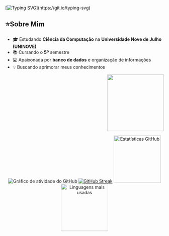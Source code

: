 [![Typing SVG](https://readme-typing-svg.herokuapp.com/?color=be90d6&size=35&center=true&vCenter=true&width=1000&lines=‧₊˚Seja+bem-vindo(a)+ao+meu+GitHub!₊˚.)](https://git.io/typing-svg) 
##


## ⭐Sobre Mim

  - 🎓 Estudando **Ciência da Computação** na **Universidade Nove de Julho (UNINOVE)**
  - 📚 Cursando o **5º** semestre
  - 💻 Apaixonada por **banco de dados** e organização de informações
  - 💡 Buscando aprimorar meus conhecimentos



<p align="right">
  <img src="URL-do-seu-GIF" alt="" width="180">
</p>




<div align="center">
  <img src="https://github-readme-activity-graph.vercel.app/graph?username=AmandaAndradeS&theme=material-palenight" alt="Gráfico de atividade do GitHub" />
  <a href="https://git.io/streak-stats"><img src="https://streak-stats.demolab.com?user=AmandaAndradeS&theme=material-palenight" alt="GitHub Streak" /></a>
  <img src="https://github-readme-stats.vercel.app/api?username=AmandaAndradeS&show_icons=true&include_all_commits=true&count_private=true&theme=material-palenight&rank_icon=github&border_radius=10" height="150" alt="Estatísticas GitHub" />
  <img src="https://github-readme-stats.vercel.app/api/top-langs?username=AmandaAndradeS&locale=en&hide_title=false&layout=compact&card_width=320&langs_count=5&theme=material-palenight&border_radius=10" height="150" alt="Linguagens mais usadas" />

</div>





<!-- <div style="display: inline_block"><br>
  <img align="center" alt="Rafa-Ts" height="50" width="60"<img src="https://cdn.jsdelivr.net/gh/devicons/devicon@latest/icons/mysql/mysql-original.svg" />
  <img align="center" alt="Rafa-Ts" height="50" width="60"<img src="https://cdn.jsdelivr.net/gh/devicons/devicon@latest/icons/python/python-original.svg" />
</div>

##

<picture align="center">
  <source media="(prefers-color-scheme: dark)" srcset="https://raw.githubusercontent.com/AmandaAndradeS/AmandaAndradeS/output/github-contribution-grid-snake-dark.svg">
  <source media="(prefers-color-scheme: light)" srcset="https://raw.githubusercontent.com/AmandaAndradeS/AmandaAndradeS/output/github-contribution-grid-snake-dark.svg">
  <img align="center" alt="github contribution grid snake animation" src="https://raw.githubusercontent.com/AmandaAndradeS/AmandaAndradeS/output/github-contribution-grid-snake.svg">
</picture> -->

